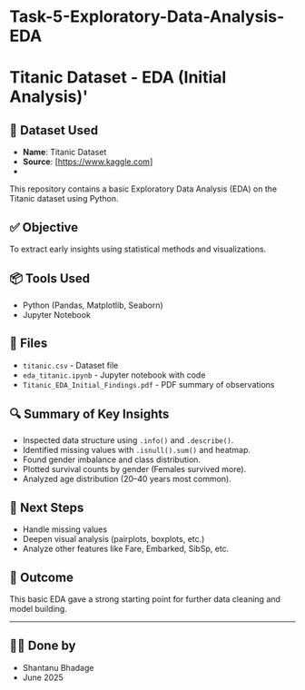# Task-5-Exploratory-Data-Analysis-EDA
# Titanic Dataset - EDA (Initial Analysis)'

## 📄 Dataset Used
- **Name**: Titanic Dataset  
- **Source**: [https://www.kaggle.com]
- 
This repository contains a basic Exploratory Data Analysis (EDA) on the Titanic dataset using Python.

## ✅ Objective
To extract early insights using statistical methods and visualizations.

## 📦 Tools Used
- Python (Pandas, Matplotlib, Seaborn)
- Jupyter Notebook

## 📁 Files
- `titanic.csv` - Dataset file
- `eda_titanic.ipynb` - Jupyter notebook with code
- `Titanic_EDA_Initial_Findings.pdf` - PDF summary of observations

## 🔍 Summary of Key Insights
- Inspected data structure using `.info()` and `.describe()`.
- Identified missing values with `.isnull().sum()` and heatmap.
- Found gender imbalance and class distribution.
- Plotted survival counts by gender (Females survived more).
- Analyzed age distribution (20–40 years most common).

## 📌 Next Steps
- Handle missing values
- Deepen visual analysis (pairplots, boxplots, etc.)
- Analyze other features like Fare, Embarked, SibSp, etc.

## 🏁 Outcome
This basic EDA gave a strong starting point for further data cleaning and model building.

---

## 🙋‍♂️ Done by
- Shantanu Bhadage  
- June 2025  
